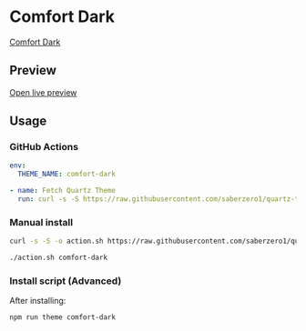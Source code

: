 # Comfort Dark

[Comfort Dark](#)

## Preview

[Open live preview](https://quartz-themes.github.io/comfort-dark/)

## Usage

### GitHub Actions

```yaml
env:
  THEME_NAME: comfort-dark
```

```yaml
- name: Fetch Quartz Theme
  run: curl -s -S https://raw.githubusercontent.com/saberzero1/quartz-themes/master/action.sh | bash -s -- $THEME_NAME
```

### Manual install

```bash
curl -s -S -o action.sh https://raw.githubusercontent.com/saberzero1/quartz-themes/master/action.sh

./action.sh comfort-dark
```

### Install script (Advanced)

After installing:

```bash
npm run theme comfort-dark
```
